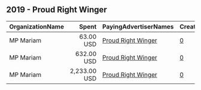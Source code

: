 ## 2019 - Proud Right Winger 
|OrganizationName|Spent|PayingAdvertiserNames|CreativeUrls|Impressions|Genders|AgeBrackets|CountryCodes|BillingAddresses|CandidateBallotInformation|
|:---|---:|:---|:---|---:|:---|:---|:---|:---|:---|
|MP Mariam|63.00 USD|[Proud Right Winger](2019/Proud_Right_Winger.md)|[0](https://www.snap.com/political-ads/asset/0828ab0eca0193b3177a556d63d4020c444fb52a81d8f4bdf1df80392ce9440c?mediaType=png)|29,234|||united states|US||
|MP Mariam|632.00 USD|[Proud Right Winger](2019/Proud_Right_Winger.md)|[0](https://www.snap.com/political-ads/asset/3e259d384fc8c0b75d10dc1fecebb6a0f2d232298380165889444e70725ca894?mediaType=mp4)|335,749||18+|united states|US||
|MP Mariam|2,233.00 USD|[Proud Right Winger](2019/Proud_Right_Winger.md)|[0](https://www.snap.com/political-ads/asset/0828ab0eca0193b3177a556d63d4020c444fb52a81d8f4bdf1df80392ce9440c?mediaType=png)|2,491,624|||united states|US||
